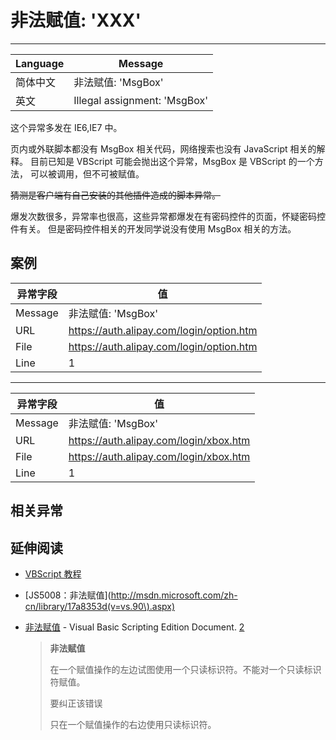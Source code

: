 
# 非法赋值: 'XXX'

----

| Language | Message                      |
|----------|------------------------------|
| 简体中文 | 非法赋值: 'MsgBox'           |
| 英文     | Illegal assignment: 'MsgBox' |

这个异常多发在 IE6,IE7 中。

页内或外联脚本都没有 MsgBox 相关代码，网络搜索也没有 JavaScript 相关的解释。
目前已知是 VBScript 可能会抛出这个异常，MsgBox 是 VBScript 的一个方法，
可以被调用，但不可被赋值。

~~猜测是客户端有自己安装的其他插件造成的脚本异常。~~

爆发次数很多，异常率也很高，这些异常都爆发在有密码控件的页面，怀疑密码控件有关。
但是密码控件相关的开发同学说没有使用 MsgBox 相关的方法。

## 案例

| 异常字段 | 值                                       |
|----------|------------------------------------------|
| Message  | 非法赋值: 'MsgBox'                       |
| URL      | https://auth.alipay.com/login/option.htm |
| File     | https://auth.alipay.com/login/option.htm |
| Line     | 1                                        |


----

| 异常字段 | 值                                     |
|----------|----------------------------------------|
| Message  | 非法赋值: 'MsgBox'                     |
| URL      | https://auth.alipay.com/login/xbox.htm |
| File     | https://auth.alipay.com/login/xbox.htm |
| Line     | 1                                      |

## 相关异常


## 延伸阅读

* [VBScript 教程](http://www.microsoft.com/china/vbscript/vbstutor/vbstutor.htm)
* [JS5008：非法赋值](http://msdn.microsoft.com/zh-cn/library/17a8353d(v=vs.90\).aspx)
* [非法赋值](http://doc.51windows.net/vbscript/?url=/vbscript/html/vserrillegalassignment.htm) - Visual Basic Scripting Edition Document.
    [2](http://codecoke.com/tech/VBscript/vserrillegalassignment.htm)

    > **非法赋值**
    >
    > 在一个赋值操作的左边试图使用一个只读标识符。不能对一个只读标识符赋值。
    >
    > 要纠正该错误
    >
    > 只在一个赋值操作的右边使用只读标识符。
